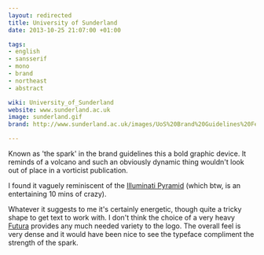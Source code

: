 ```yaml
---
layout: redirected
title: University of Sunderland
date: 2013-10-25 21:07:00 +01:00

tags:
- english
- sansserif
- mono
- brand
- northeast
- abstract

wiki: University_of_Sunderland
website: www.sunderland.ac.uk
image: sunderland.gif
brand: http://www.sunderland.ac.uk/images/UoS%20Brand%20Guidelines%20Feb%202011.pdf

---
```


Known as 'the spark' in the brand guidelines this a bold graphic device. It reminds of a volcano and such an obviously dynamic thing wouldn't look out of place in a vorticist publication.

I found it vaguely reminiscent of the <a href="https://www.google.co.uk/search?q=illuminati+pyramid&amp;source=lnms&amp;tbm=isch&amp;sa=X&amp;ei=Z9pqUsr3OKib0QXJp4DABA&amp;ved=0CAkQ_AUoAQ&amp;biw=1276&amp;bih=783" title="Illuminati Pyramid">Illuminati Pyramid</a> (which btw, is an entertaining 10 mins of crazy).

Whatever it suggests to me it's certainly energetic, though quite a tricky shape to get text to work with. I don't think the choice of a very heavy <a href="http://www.fontshop.com/fonts/downloads/linotype/futura_std_extrabold/ot_ps">Futura</a> provides any much needed variety to the logo. The overall feel is very dense and it would have been nice to see the typeface compliment the strength of the spark.
